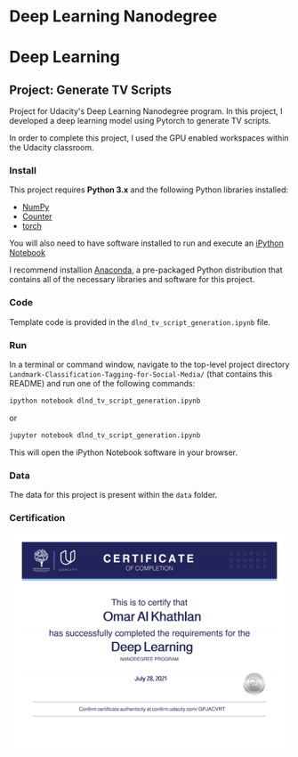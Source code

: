 # Deep Learning Nanodegree
# Deep Learning
## Project: Generate TV Scripts

Project for Udacity's Deep Learning Nanodegree program. In this project, I developed a deep learning model using Pytorch to generate TV scripts.

In order to complete this project, I used the GPU enabled workspaces within the Udacity classroom.

### Install

This project requires **Python 3.x** and the following Python libraries installed:

- [NumPy](http://www.numpy.org/)
- [Counter](https://docs.python.org/3/library/collections.html#collections.Counter)
- [torch](https://pytorch.org/docs/stable/index.html)

You will also need to have software installed to run and execute an [iPython Notebook](http://ipython.org/notebook.html)

I recommend installion [Anaconda](https://www.continuum.io/downloads), a pre-packaged Python distribution that contains all of the necessary libraries and software for this project.

### Code

Template code is provided in the `dlnd_tv_script_generation.ipynb` file.

### Run

In a terminal or command window, navigate to the top-level project directory `Landmark-Classification-Tagging-for-Social-Media/` (that contains this README) and run one of the following commands:

```bash
ipython notebook dlnd_tv_script_generation.ipynb
```  
or
```bash
jupyter notebook dlnd_tv_script_generation.ipynb
```

This will open the iPython Notebook software in your browser.

### Data
The data for this project is present within the `data` folder. 

### Certification
<p align="middle"><a href="https://github.com/Omar-Al-Khathlan/Generate-TV-Scripts/blob/main/Certificate/Omar%20Al%20Khathlan%20-%20Udacity%20Certificate%20(Deep%20Learning).pdf"><img src="https://github.com/Omar-Al-Khathlan/Generate-TV-Scripts/blob/main/Certificate/Omar%20Al%20Khathlan%20-%20Udacity%20Certificate%20(Deep%20Learning).png"/></a></p>
